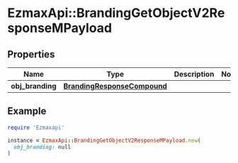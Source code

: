 # EzmaxApi::BrandingGetObjectV2ResponseMPayload

## Properties

| Name | Type | Description | Notes |
| ---- | ---- | ----------- | ----- |
| **obj_branding** | [**BrandingResponseCompound**](BrandingResponseCompound.md) |  |  |

## Example

```ruby
require 'Ezmaxapi'

instance = EzmaxApi::BrandingGetObjectV2ResponseMPayload.new(
  obj_branding: null
)
```

